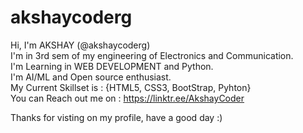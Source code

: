 # akshaycoderg <br>
Hi, I'm AKSHAY (@akshaycoderg)<br>
I'm in 3rd sem of my engineering of Electronics and Communication.<br>
I'm Learning in WEB DEVELOPMENT and Python.<br>
I'm AI/ML and Open source enthusiast.<br>
My Current Skillset is : {HTML5, CSS3, BootStrap, Pyhton}<br>
You can Reach out me on : https://linktr.ee/AkshayCoder<br>

Thanks for visting on my profile, have a good day :)

